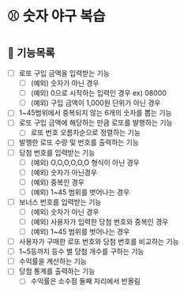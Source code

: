 # ⚾️ 숫자 야구 복습

## 🐾 기능목록

- [ ] 로또 구입 금액을 입력받는 기능
  - [ ] (예외) 숫자가 아닌 경우
  - [ ] (예외) 0으로 시작하는 입력인 경우 ex) 08000
  - [ ] (예외) 구입 금액이 1,000원 단위가 아닌 경우
- [ ] 1~45범위에서 중복되지 않는 6개의 숫자를 뽑는 기능
- [ ] 로또 구입 금액에 해당하는 만큼 로또를 발행하는 기능
  - [ ] 로또 번호 오름차순으로 정렬하는 기능
- [ ] 발행한 로또 수량 및 번호를 출력하는 기능
- [ ] 당첨 번호를 입력받는 기능
  - [ ] (예외) O,O,O,O,O,O 형식이 아닌 경우
  - [ ] (예외) 숫자가 아닌경우
  - [ ] (예외) 중복인 경우
  - [ ] (예외) 1~45 범위를 벗어나는 경우
- [ ] 보너스 번호를 입력받는 기능
  - [ ] (예외) 숫자가 아닌 경우
  - [ ] (예외) 사용자가 입력한 당첨 번호와 중복인 경우
  - [ ] (예외) 1~45 범위를 벗어나는 경우
- [ ] 사용자가 구매한 로또 번호와 당첨 번호를 비교하는 기능
- [ ] 1~5등까지 등수 별 당첨 개수를 구하는 기능
- [ ] 수익률을 계산하는 기능
- [ ] 당첨 통계를 출력하는 기능
  - [ ] 수익률은 소수점 둘째 자리에서 반올림
